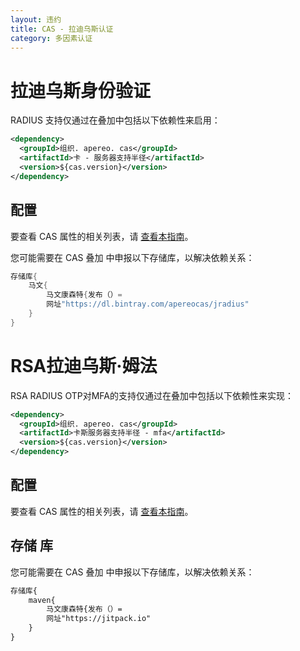 ```yaml
---
layout: 违约
title: CAS - 拉迪乌斯认证
category: 多因素认证
---
```


# 拉迪乌斯身份验证

RADIUS 支持仅通过在叠加中包括以下依赖性来启用：

```xml
<dependency>
  <groupId>组织. apereo. cas</groupId>
  <artifactId>卡 - 服务器支持半径</artifactId>
  <version>${cas.version}</version>
</dependency>
```

## 配置

要查看 CAS 属性的相关列表，请 [查看本指南](../configuration/Configuration-Properties.html#radius-authentication)。

您可能需要在 CAS 叠加 中申报以下存储库，以解决依赖关系：

```groovy       
存储库{
    马文{ 
        马文康森特{发布（）=
        网址"https://dl.bintray.com/apereocas/jradius" 
    }
}
```

# RSA拉迪乌斯·姆法

RSA RADIUS OTP对MFA的支持仅通过在叠加中包括以下依赖性来实现：

```xml
<dependency>
  <groupId>组织. apereo. cas</groupId>
  <artifactId>卡斯服务器支持半径 - mfa</artifactId>
  <version>${cas.version}</version>
</dependency>
```

## 配置

要查看 CAS 属性的相关列表，请 [查看本指南](../configuration/Configuration-Properties.html#radius-otp)。

## 存储 库

您可能需要在 CAS 叠加 中申报以下存储库，以解决依赖关系：

```xml 
存储库{
    maven{ 
        马文康森特{发布（）=
        网址"https://jitpack.io" 
    }
}
```
